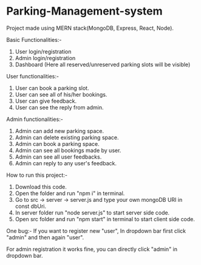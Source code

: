 # Parking-Management-system
Project made using MERN stack(MongoDB, Express, React, Node).

Basic Functionalities:-
1) User login/registration
2) Admin login/registration
3) Dashboard (Here all reserved/unreserved parking slots will be visible)

User functionalities:-
1) User can book a parking slot.
2) User can see all of his/her bookings.
3) User can give feedback.
4) User can see the reply from admin.

Admin functionalities:-
1) Admin can add new parking space.
2) Admin can delete existing parking space.
3) Admin can book a parking space.
4) Admin can see all bookings made by user.
5) Admin can see all user feedbacks.
6) Admin can reply to any user's feedback.

How to run this project:-
1) Download this code.
2) Open the folder and run "npm i" in terminal.
3) Go to src -> server -> server.js and type your own mongoDB URI in const dbUri.
4) In server folder run "node server.js" to start server side code.
5) Open src folder and run "npm start" in terminal to start client side code.

One bug:- If you want to register new "user", In dropdown bar first click "admin" and then again "user". 

For admin registration it works fine, you can directly click "admin" in dropdown bar.

